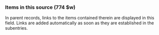### Items in this source (774 $w)

In parent records, links to the items contained therein are displayed in this field. Links are added automatically as
soon as they are established in the subentries.

